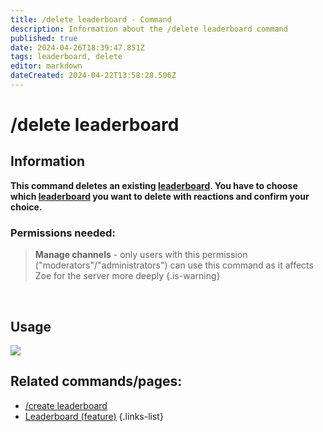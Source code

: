 ```yaml
---
title: /delete leaderboard - Command
description: Information about the /delete leaderboard command
published: true
date: 2024-04-26T18:39:47.851Z
tags: leaderboard, delete
editor: markdown
dateCreated: 2024-04-22T13:58:28.506Z
---
```


# /delete leaderboard
## Information
**This command deletes an existing [leaderboard](/en/features/leaderboards). You have to choose which [leaderboard](/en/features/leaderboards) you want to delete with reactions and confirm your choice.**
<br>

### Permissions needed:
>**Manage channels** - only users with this permission ("moderators"/"administrators") can use this command as it affects Zoe for the server more deeply {.is-warning}

<br>

## Usage
![](/new_delete_leaderboard.gif)
<br>
 
## Related commands/pages:
- [/create leaderboard](/en/commands/leaderboard/create)
- [Leaderboard (feature)](/en/features/leaderboards/)
{.links-list}
